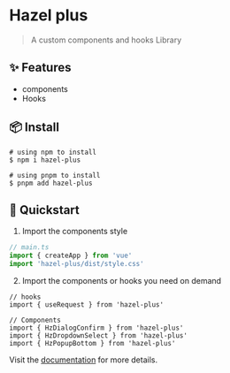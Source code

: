 # Hazel plus

> A custom components and hooks Library

## ✨ Features

- components
- Hooks

## 📦 Install

```
# using npm to install
$ npm i hazel-plus

# using pnpm to install
$ pnpm add hazel-plus
```

## 🧨 Quickstart

1. Import the components style

```ts:main.ts
// main.ts
import { createApp } from 'vue'
import 'hazel-plus/dist/style.css'
```

2. Import the components or hooks you need on demand

```typescript:xx.vue
// hooks
import { useRequest } from 'hazel-plus'

// Components
import { HzDialogConfirm } from 'hazel-plus'
import { HzDropdownSelect } from 'hazel-plus'
import { HzPopupBottom } from 'hazel-plus'
```

Visit the [documentation](https://hongaah.github.io/hazel-plus/) for more details.
